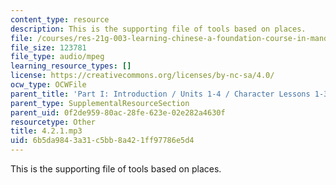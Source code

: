 ```yaml
---
content_type: resource
description: This is the supporting file of tools based on places.
file: /courses/res-21g-003-learning-chinese-a-foundation-course-in-mandarin-spring-2011/6b5da9843a31c5bb8a421ff97786e5d4_4.2.1.mp3
file_size: 123781
file_type: audio/mpeg
learning_resource_types: []
license: https://creativecommons.org/licenses/by-nc-sa/4.0/
ocw_type: OCWFile
parent_title: 'Part I: Introduction / Units 1-4 / Character Lessons 1-3'
parent_type: SupplementalResourceSection
parent_uid: 0f2de959-80ac-28fe-623e-02e282a4630f
resourcetype: Other
title: 4.2.1.mp3
uid: 6b5da984-3a31-c5bb-8a42-1ff97786e5d4
---
```

This is the supporting file of tools based on places.